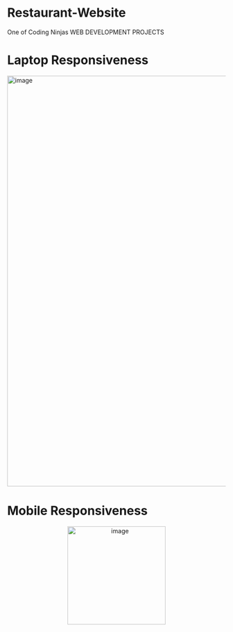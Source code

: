 # Restaurant-Website
One of Coding Ninjas WEB DEVELOPMENT PROJECTS

# Laptop Responsiveness

<img width="945" alt="image" src="https://github.com/komalreddy3/Restaurant-Website/assets/82363361/4d8b3a87-a183-4ed9-a8fd-7fc109c35b53">

# Mobile Responsiveness

<p align="center">
  <img width="226" alt="image" src="https://github.com/komalreddy3/Restaurant-Website/assets/82363361/7cf4e0e3-55bd-41cd-bdf7-f6d3233de24b">

</p>
